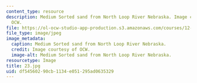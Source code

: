 ```yaml
---
content_type: resource
description: Medium Sorted sand from North Loop River Nebraska. Image courtesy of
  OCW.
file: https://ol-ocw-studio-app-production.s3.amazonaws.com/courses/12-110-sedimentary-geology-fall-2004/df54560290cb1134e051295ad0635329_23.jpg
file_type: image/jpeg
image_metadata:
  caption: Medium Sorted sand from North Loop River Nebraska.
  credit: Image courtesy of OCW.
  image-alt: Medium Sorted sand from North Loop River Nebraska.
resourcetype: Image
title: 23.jpg
uid: df545602-90cb-1134-e051-295ad0635329
---
```

